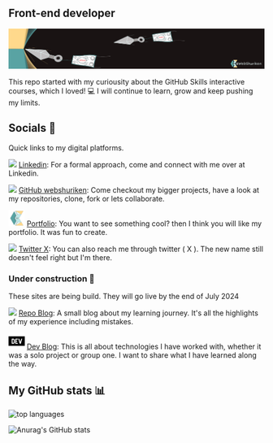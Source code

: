 ## Front-end developer

![banner image with webshuriken logo and flying shurikens](webshuriken-banner-2024-2.png)

This repo started with my curiousity about the GitHub Skills interactive courses, which I loved! :computer:
I will continue to learn, grow and keep pushing my limits.

## Socials :handshake:

Quick links to my digital platforms.

<img width="32" src="https://cdn.jsdelivr.net/gh/devicons/devicon@latest/icons/linkedin/linkedin-original.svg" /> <a href="https://www.linkedin.com/in/carlos-e-alford/" target="_blank">Linkedin</a>: For a formal approach, come and connect with me over at Linkedin.

<img width="32" src="https://cdn.jsdelivr.net/gh/devicons/devicon@latest/icons/github/github-original-wordmark.svg" /> <a href="https://github.com/webshuriken" target="_blank">GitHub webshuriken</a>: Come checkout my bigger projects, have a look at my repositories, clone, fork or lets collaborate.

<img width="32" src="./ceam-logo-trans-3d.png" /> <a href="https://carlosealford.com" target="_blank">Portfolio</a>: You want to see something cool? then I think you will like my portfolio. It was fun to create.

<img width="32" src="https://cdn.jsdelivr.net/gh/devicons/devicon@latest/icons/twitter/twitter-original.svg" /> <a href="https://twitter.com/webshuriken" target="_blank">Twitter X</a>: You can also reach me through twitter ( X ). The new name still doesn't feel right but I'm there.

### Under construction :hammer:

These sites are being build. They will go live by the end of July 2024

<img height="32" src="https://cdn.jsdelivr.net/gh/devicons/devicon@latest/icons/jekyll/jekyll-original.svg" /> <a href="https://carlosealford.com" target="_blank">Repo  Blog</a>: A small blog about my learning journey. It's all the highlights of my experience including mistakes.

<img height="32" src="./devdotto.svg" /> <a href="https://dev.to/webshuriken" target="_blank">Dev Blog</a>: This is all about technologies I have worked with, whether it was a solo project or group one. I want to share what I have learned along the way.

## My GitHub stats :bar_chart:

<img alt="top languages" src="https://github-readme-stats.vercel.app/api/top-langs/?username=carlosealford&&layout=compact&custom_title=Languages&&bg_color=e7f9f9&title_color=59a3a3" />

![Anurag's GitHub stats](https://github-readme-stats.vercel.app/api?username=carlosealford&show_icons=true&theme=one_dark_pro&title_color=bee8e8&text_color=ffd98c&icon_color=59a3a3)

